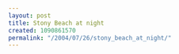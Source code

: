 ```yaml
---
layout: post
title: Stony Beach at night
created: 1090861570
permalink: "/2004/07/26/stony_beach_at_night/"
---
```


